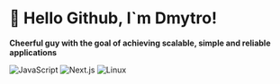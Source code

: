# 👋 Hello Github, I`m Dmytro!
**Cheerful guy with the goal of achieving scalable, simple and reliable applications**

![JavaScript](https://img.shields.io/badge/Code-JavaScript-informational?style=flat&logo=javascript&color=F7DF1E)
![Next.js](https://img.shields.io/badge/Framework-Next.js-informational?style=flat&logo=next.js&color=000000)
![Linux](https://img.shields.io/badge/System-Linux-informational?style=flat&logo=linux&color=FCC624)
